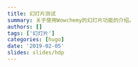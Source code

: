 ```yaml
---
title: 幻灯片测试
summary: 关于使用Wowchemy的幻灯片功能的介绍。
authors: []
tags: ['幻灯片']
categories: [hugo]
date: '2019-02-05'
slides: slides/hdp
---
```

